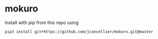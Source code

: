 # mokuro

Install with pip from this repo using
```
pip3 install git+https://github.com/jcancellier/mokuro.git@master
```
